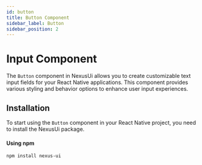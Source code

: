 ```yaml
---
id: button
title: Button Component
sidebar_label: Button
sidebar_position: 2
---
```


# Input Component

The `Button` component in NexusUi allows you to create customizable text input fields for your React Native applications. This component provides various styling and behavior options to enhance user input experiences.

## Installation

To start using the `Button` component in your React Native project, you need to install the NexusUi package.

#### Using npm

```bash
npm install nexus-ui
